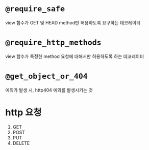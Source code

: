 # `@require_safe`
view 함수가 GET 및 HEAD method만 허용하도록 요구하는 데코레이터


# `@require_http_methods`
view 함수가 특정한 method 요청에 대해서만 허용하도록 하는 데코레이터

# `@get_object_or_404`
예외가 발생 시, http404 예외를 발생시키는 것


# http 요청
1. GET
2. POST
3. PUT
4. DELETE


